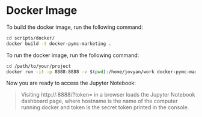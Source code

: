 # Docker Image

To build the docker image, run the following command:

```bash
cd scripts/docker/
docker build -t docker-pymc-marketing .
```

To run the docker image, run the following command:

```bash
cd /path/to/your/project
docker run -it -p 8888:8888 -v $(pwd):/home/jovyan/work docker-pymc-marketing
```

Now you are ready to access the Jupyter Notebook:

> Visiting http://<hostname>:8888/?token=<token> in a browser loads the Jupyter Notebook dashboard page, where hostname is the name of the computer running docker and token is the secret token printed in the console.
